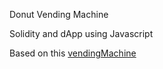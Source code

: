 Donut Vending Machine

Solidity and dApp using Javascript

Based on this [vendingMachine](https://github.com/jspruance/block-explorer-tutorials/blob/main/smart-contracts/solidity/VendingMachine.sol)